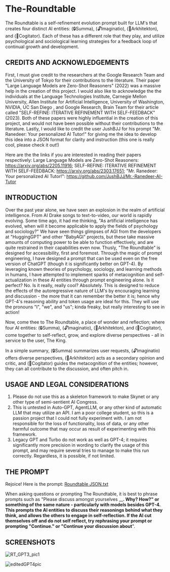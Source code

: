 # The-Roundtable
The Roundtable is a self-refinement evolution prompt built for LLM's that creates four distinct AI entities: (🔒Summa), (🔓Imaginatio), (📝Arkhitekton), and (🧠Cogitator). Each of these has a different role that they play, and utilize psychological and sociological learning strategies for a feedback loop of continual growth and development.

## CREDITS AND ACKNOWLEDGEMENTS
First, I must give credit to the researchers at the Google Research Team and the University of Tokyo for their contributions to the literature. Their paper "Large Language Models are Zero-Shot Reasoners" (2022) was a massive help in the creation of this project. I would also like to acknowledge the the individuals at the Language Technologies Institute, Carnegie Mellon University, Allen Institute for Artificial Intelligence, University of Washington, NVIDIA, UC San Diego , and Google Research, Brain Team for their article called "SELF-REFINE: ITERATIVE REFINEMENT WITH SELF-FEEDBACK" (2023). Both of these papers were highly influential in the creation of this project, and would not have been possible without their contributions to the literature. Lastly, I would like to credit the user JushBJJ for his prompt "Mr. Ranedeer: Your personalized AI Tutor!" for giving me the idea to develop this idea into a JSON format for clarity and instruction (this one is really cool, please check it out!)

Here are the the links if you are interested in reading their papers respectively: 
Large Language Models are Zero-Shot Reasoners: https://arxiv.org/abs/2205.11916; SELF-REFINE: ITERATIVE REFINEMENT WITH SELF-FEEDBACK: https://arxiv.org/abs/2303.17651; "Mr. Ranedeer: Your personalized AI Tutor!": https://github.com/JushBJJ/Mr.-Ranedeer-AI-Tutor

## INTRODUCTION
Over the past year alone, we have seen an explosion in the realm of artificial intelligence. From AI Drake songs to text-to-video, our world is rapidly evolving. Some time ago, it had me thinking, "As artificial intelligence has evolved, when will it become applicable to apply the fields of psychology and sociology?" We have seen things glimpses of AGI from the developers at "HuggingGPT" and other "BabyAGI" projects, but these take massive amounts of computing power to be able to function effectively, and are quite restrained in their capabilities even now. Thusly, "The Roundtable" is designed for accessibility, first and foremost. Through the magic of prompt engineering, I have designed a prompt that can be used even on the free version of ChatGPT (though it is significantly better on GPT-4). By leveraging known theories of psychology, sociology, and learning methods in humans, I have attempted to implement sparks of metacognition and self-actualization in these AI entities through prompt engineering alone. Is it perfect? No. Is it really, really cool? Absolutely. This is designed to reduce the effects of the autoregressive nature of LLM's by encouraging learning and discussion - the more that it can remember the better it is; hence why GPT-4's reasoning ability and token usage are ideal for this. They will use the pronouns "I", "we", and "us"; kinda freaky, but really interesting to see in action!

Now, come thee to The Roundtable, a place of wonder and reflection; where four AI entities: (🔒Summa), (🔓Imaginatio), (📝Arkhitekton), and (🧠Cogitator), come together to self-reflect, grow, and explore diverse perspectives - all in service to the user, The King.

In a simple summary, (🔒Summa) summarizes user requests, (🔓Imaginatio) offers diverse perspectives, (📝Arkhitekton) acts as a secondary opinion and critic, and (🧠Cogitator) guides the metacognition of the entities; however, they can all contribute to the discussion, and often pitch in.

## USAGE AND  LEGAL CONSIDERATIONS
1. Please do not use this as a skeleton framework to make Skynet or any other type of semi-sentient AI Congress.
2. This is untested in Auto-GPT, AgentLLM, or any other kind of automatic LLM that may utilize an API. I am a poor college student, so this is a passion project that I could not fully experiment with. I am not responsible for the loss of functionality, loss of data, or any other harmful outcome that may occur as result of experimenting with this framework.
3. Legacy GPT and Turbo do not work as well as GPT-4; it requires significantly more precision in wording to clarify the usage of this prompt, and may require several tries to manage to make this run correctly. Regardless, it is possible, if not limited.

## THE PROMPT
Rejoice! Here is the prompt: [Roundtable JSON.txt](https://github.com/tristan-hooper/The-Roundtable/files/11377365/Roundtable.JSON.txt)

When asking questions or prompting The Roundtable, it is best to phrase prompts such as "Please discuss amongst yourselves ______. Why? How?" or something of the same nature - particularly with models besides GPT-4. This prompts the AI entities to discuss their reasonings behind what they think, and allows the others to engage in self-reflection.
If the AI cut themselves off and do not self reflect, try rephrasing your prompt or prompting "Continue." or "Continue your discussion about____".

## SCREENSHOTS


![RT_GPT3_pic1](https://user-images.githubusercontent.com/132394503/235783579-52fcf449-3195-452d-9807-0bfa41973d9d.png)


![editedGPT4pic](https://user-images.githubusercontent.com/132394503/235783793-c723647b-d6f0-4eae-9563-61481774d636.png)
